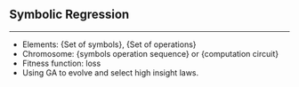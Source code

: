 ## Symbolic Regression

---

* Elements: {Set of symbols}, {Set of operations}
* Chromosome: {symbols operation sequence} or {computation circuit}
* Fitness function: loss
* Using GA to evolve and select high insight laws.

